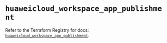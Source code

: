 # `huaweicloud_workspace_app_publishment`

Refer to the Terraform Registry for docs: [`huaweicloud_workspace_app_publishment`](https://registry.terraform.io/providers/huaweicloud/huaweicloud/1.71.1/docs/resources/workspace_app_publishment).
